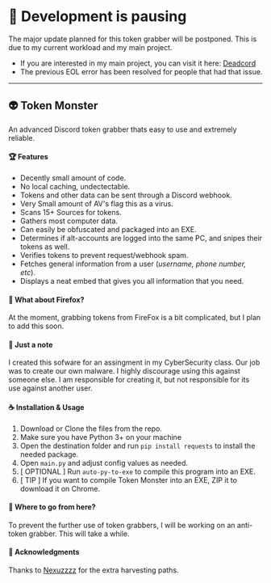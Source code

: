 # 🛑 Development is pausing
The major update planned for this token grabber will be postponed. This is due to my current workload and my main project.

* If you are interested in my main project, you can visit it here: [Deadcord](https://github.com/Atom345/Deadcord)
* The previous EOL error has been resolved for people that had that issue.

---

## :alien: Token Monster
An advanced Discord token grabber thats easy to use and extremely reliable.

#### :trophy: Features
- Decently small amount of code.
- No local caching, undectectable.
- Tokens and other data can be sent through a Discord webhook.
- Very Small amount of AV's flag this as a virus.
- Scans 15+ Sources for tokens.
- Gathers most computer data.
- Can easily be obfuscated and packaged into an EXE.
- Determines if alt-accounts are logged into the same PC, and snipes their tokens as well.
- Verifies tokens to prevent request/webhook spam.
- Fetches general information from a user (*username, phone number, etc*).
- Displays a neat embed that gives you all information that you need.

#### 🦊 What about Firefox?
At the moment, grabbing tokens from FireFox is a bit complicated, but I plan to add this soon.

#### :mega: Just a note
I created this sofware for an assingment in my CyberSecurity class. Our job was to create our own malware. I highly discourage using this against someone else. I am responsible for creating it, but not responsible for its use against another user.

#### :coffee: Installation & Usage
1. Download or Clone the files from the repo.
2. Make sure you have Python 3+ on your machine
3. Open the destination folder and run `pip install requests` to install the needed package.
4. Open `main.py` and adjust config values as needed.
5. [ OPTIONAL ] Run `auto-py-to-exe` to compile this program into an EXE.
6. [ TIP ] If you want to compile Token Monster into an EXE, ZIP it to download it on Chrome.

#### :rocket: Where to go from here?
To prevent the further use of token grabbers, I will be working on an anti-token grabber. This will take a while.

#### 🙏 Acknowledgments
Thanks to [Nexuzzzz](https://github.com/Nexuzzzz) for the extra harvesting paths.
